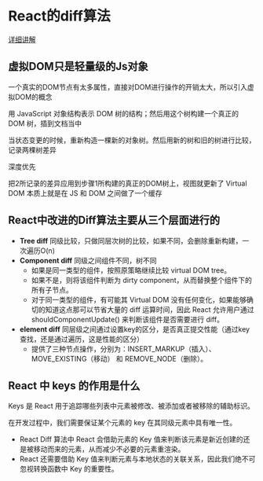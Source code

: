 # React的diff算法

[详细讲解](https://zhuanlan.zhihu.com/p/20346379)

## 虚拟DOM只是轻量级的Js对象

一个真实的DOM节点有太多属性，直接对DOM进行操作的开销太大，所以引入虚拟DOM的概念

用 JavaScript 对象结构表示 DOM 树的结构；然后用这个树构建一个真正的 DOM 树，插到文档当中

当状态变更的时候，重新构造一棵新的对象树。然后用新的树和旧的树进行比较，记录两棵树差异

深度优先

把2所记录的差异应用到步骤1所构建的真正的DOM树上，视图就更新了
Virtual DOM 本质上就是在 JS 和 DOM 之间做了一个缓存

## React中改进的Diff算法主要从三个层面进行的

* **Tree diff**  同级比较，只做同层次树的比较，如果不同，会删除重新构建，一次遍历O(n)
* **Component diff**  同级之间组件不同，树不同
  * 如果是同一类型的组件，按照原策略继续比较 virtual DOM tree。
  * 如果不是，则将该组件判断为 dirty component，从而替换整个组件下的所有子节点。
  * 对于同一类型的组件，有可能其 Virtual DOM 没有任何变化，如果能够确切的知道这点那可以节省大量的 diff 运算时间，因此 React 允许用户通过 shouldComponentUpdate() 来判断该组件是否需要进行 diff。
* **element diff**  同层级之间通过设置key的区分，是否真正提交性能（通过key查找，还是通过遍历，这是性能的区分）
  * 提供了三种节点操作，分别为：INSERT_MARKUP（插入）、MOVE_EXISTING（移动） 和 REMOVE_NODE（删除）。

## React 中 keys 的作用是什么

Keys 是 React 用于追踪哪些列表中元素被修改、被添加或者被移除的辅助标识。

在开发过程中，我们需要保证某个元素的 key 在其同级元素中具有唯一性。

* React Diff 算法中 React 会借助元素的 Key 值来判断该元素是新近创建的还是被移动而来的元素，从而减少不必要的元素重渲染。
* React 还需要借助 Key 值来判断元素与本地状态的关联关系，因此我们绝不可忽视转换函数中 Key 的重要性。
